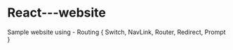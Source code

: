 # React---website
Sample website using  - Routing    { Switch, NavLink, Router, Redirect, Prompt } 
